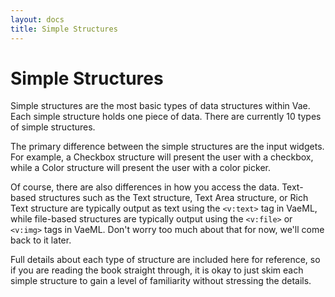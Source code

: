 ```yaml
---
layout: docs
title: Simple Structures
---
```


# Simple Structures

Simple structures are the most basic types of data structures within
Vae. Each simple structure holds one piece of data. There are currently
10 types of simple structures.

The primary difference between the simple structures are the input
widgets. For example, a Checkbox structure will present the user with a
checkbox, while a Color structure will present the user with a color
picker.

Of course, there are also differences in how you access the data.
Text-based structures such as the Text structure, Text Area structure,
or Rich Text structure are typically output as text using the `<v:text>`
tag in VaeML, while file-based structures are typically output using the
`<v:file>` or `<v:img>` tags in VaeML. Don't worry too much about that
for now, we'll come back to it later.

Full details about each type of structure are included here for
reference, so if you are reading the book straight through, it is okay
to just skim each simple structure to gain a level of familiarity
without stressing the details.
